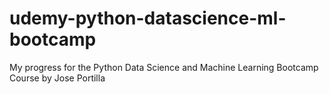 # udemy-python-datascience-ml-bootcamp
My progress for the Python Data Science and Machine Learning Bootcamp Course by Jose Portilla
